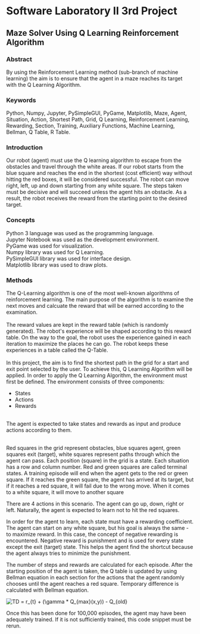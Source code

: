 # Software Laboratory II 3rd Project 
<h2> Maze Solver Using Q Learning Reinforcement Algorithm </h2>
<h3> Abstract </h3>

By using the Reinforcement Learning method (sub-branch of machine learning) the aim is to ensure that the agent in a maze reaches its target with the Q Learning Algorithm.
<h3> Keywords </h3>

Python, Numpy, Jupyter, PySimpleGUI, PyGame, Matplotlib, Maze, Agent, Situation, Action, Shortest Path, Grid, Q Learning, Reinforcement Learning, Rewarding, Section, Training, Auxiliary Functions, Machine Learning, Bellman, Q Table, R Table.

<h3> Introduction </h3> 

Our robot (agent) must use the Q learning algorithm to escape from the obstacles and travel through the white areas. If our robot starts from the blue square and reaches the end in the shortest (cost efficient) way without hitting the red boxes, it will be considered successful.
The robot can move right, left, up and down starting from any white square. The steps taken must be decisive and will succeed unless the agent hits an obstacle. As a result, the robot receives the reward from the starting point to the desired target.

<h3> Concepts </h3>

Python 3 language was used as the programming language. <br/>
Jupyter Notebook was used as the development environment. <br/>
PyGame was used for visualization. <br/>
Numpy library was used for Q Learning. <br/>
PySimpleGUI library was used for interface design. <br/>
Matplotlib library was used to draw plots. <br/>

<h3> Methods </h3>

The Q-Learning algorithm is one of the most well-known algorithms of reinforcement learning. The main purpose of the algorithm is to examine the next moves and calcuate the reward that will be earned according to the examination. <br/> <br/>
The reward values are kept in the reward table (which is randomly generated). The robot's experience will be shaped according to this reward table. On the way to the goal, the robot uses the experience gained in each iteration to maximize the places he can go. The robot keeps these experiences in a table called the Q-Table. <br/> <br/>
In this project, the aim is to find the shortest path in the grid for a start and exit point selected by the user. To achieve this, Q Learning Algorithm will be applied.
In order to apply the Q Learning Algorithm, the environment must first be defined. The environment consists of three components:
<ul>
  <li> States </li>
  <li> Actions </li>
  <li> Rewards </li>
</ul>
<br/>The agent is expected to take states and rewards as input and produce actions according to them.
<br/> <br/>
<p> Red squares in the grid represent obstacles, blue squares agent, green squares exit (target), white squares represent paths through which the agent can pass.
Each position (square) in the grid is a state. Each situation has a row and column number. Red and green squares are called terminal states.
A training episode will end when the agent gets to the red or green square. If it reaches the green square, the agent has arrived at its target, but if it reaches a red square, it will fail due to the wrong move. When it comes to a white square, it will move to another square
</p>

<p>There are 4 actions in this scenario. The agent can go up, down, right or left. Naturally, the agent is expected to learn not to hit the red squares. </p>
<p>In order for the agent to learn, each state must have a rewarding coefficient. The agent can start on any white square, but his goal is always the same - to maximize reward. In this case, the concept of negative rewarding is encountered. Negative reward is punishment and is used for every state except the exit (target) state. This helps the agent find the shortcut because the agent always tries to minimize the punishment. </p>

<p>The number of steps and rewards are calculated for each episode. After the starting position of the agent is taken, the Q table is updated by using Bellman equation in each section for the actions that the agent randomly chooses until the agent reaches a red square. Temporary difference is calculated with Bellman equation.</p>

<img src="https://latex.codecogs.com/gif.latex?TD&space;=&space;r_{t}&space;&plus;&space;(\gamma&space;*&space;Q_{max}(x,y))&space;-&space;Q_{old}" title="TD = r_{t} + (\gamma * Q_{max}(x,y)) - Q_{old}" />

<p>Once this has been done for 100,000 episodes, the agent may have been adequately trained. If it is not sufficiently trained, this code snippet must be rerun.</p>

